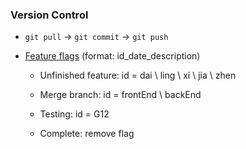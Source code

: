 ### Version Control

+ `git pull` → `git commit` → `git push`

+ [Feature flags](https://discuss.kotlinlang.org/t/any-plans-for-having-conditional-compiling/1041) (format: id_date_description)
  
  + Unfinished feature: id = dai \ ling \ xi \ jia \ zhen
  
  + Merge branch: id = frontEnd \ backEnd
  
  + Testing: id = G12
  
  + Complete: remove flag

